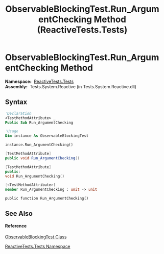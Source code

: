 ﻿---
title: ObservableBlockingTest.Run_ArgumentChecking Method  (ReactiveTests.Tests)
TOCTitle: Run_ArgumentChecking Method
ms:assetid: M:ReactiveTests.Tests.ObservableBlockingTest.Run_ArgumentChecking
ms:mtpsurl: https://msdn.microsoft.com/en-us/library/reactivetests.tests.observableblockingtest.run_argumentchecking(v=VS.103)
ms:contentKeyID: 36620562
ms.date: 06/28/2011
mtps_version: v=VS.103
f1_keywords:
- ReactiveTests.Tests.ObservableBlockingTest.Run_ArgumentChecking
dev_langs:
- CSharp
- JScript
- VB
- FSharp
- c++
---

# ObservableBlockingTest.Run\_ArgumentChecking Method

**Namespace:**  [ReactiveTests.Tests](hh289046\(v=vs.103\).md)  
**Assembly:**  Tests.System.Reactive (in Tests.System.Reactive.dll)

## Syntax

``` vb
'Declaration
<TestMethodAttribute> _
Public Sub Run_ArgumentChecking
```

``` vb
'Usage
Dim instance As ObservableBlockingTest

instance.Run_ArgumentChecking()
```

``` csharp
[TestMethodAttribute]
public void Run_ArgumentChecking()
```

``` c++
[TestMethodAttribute]
public:
void Run_ArgumentChecking()
```

``` fsharp
[<TestMethodAttribute>]
member Run_ArgumentChecking : unit -> unit 
```

``` jscript
public function Run_ArgumentChecking()
```

## See Also

#### Reference

[ObservableBlockingTest Class](hh315164\(v=vs.103\).md)

[ReactiveTests.Tests Namespace](hh289046\(v=vs.103\).md)

